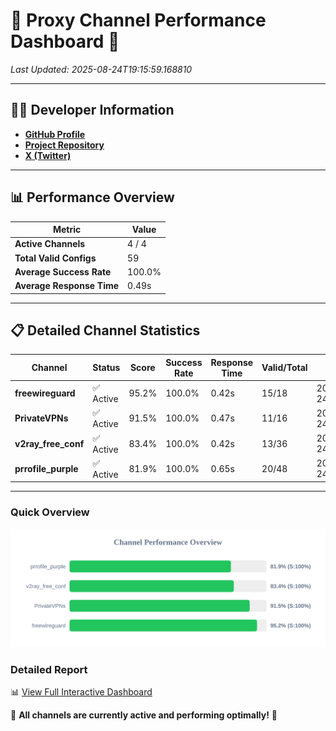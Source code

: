 # 🌟 Proxy Channel Performance Dashboard 🌟

_Last Updated: 2025-08-24T19:15:59.168810_

---

## 👩‍💻 Developer Information

- **[GitHub Profile](https://github.com/4n0nymou3)**  
- **[Project Repository](https://github.com/4n0nymou3/multi-proxy-config-fetcher)**  
- **[X (Twitter)](https://x.com/4n0nymou3)**  

---

## 📊 Performance Overview

| Metric                | Value       |
|-----------------------|-------------|
| **Active Channels**   | 4 / 4       |
| **Total Valid Configs** | 59          |
| **Average Success Rate** | 100.0%      |
| **Average Response Time** | 0.49s       |

---

## 📋 Detailed Channel Statistics

| Channel          | Status     | Score  | Success Rate | Response Time | Valid/Total | Last Success               |
|------------------|------------|--------|--------------|---------------|-------------|----------------------------|
| **freewireguard**  | ✅ Active  | 95.2%  | 100.0% | 0.42s         | 15/18       | 2025-08-24T19:15:59.167049 |
| **PrivateVPNs**  | ✅ Active  | 91.5%  | 100.0% | 0.47s         | 11/16       | 2025-08-24T19:15:58.715120 |
| **v2ray_free_conf**  | ✅ Active  | 83.4%  | 100.0% | 0.42s         | 13/36       | 2025-08-24T19:15:58.203327 |
| **prrofile_purple**  | ✅ Active  | 81.9%  | 100.0% | 0.65s         | 20/48       | 2025-08-24T19:15:57.712723 |

---

### Quick Overview
<div align="center">
  <a href="https://raw.githubusercontent.com/nullluser/NullRepo/refs/heads/main/assets/channel_stats_chart.svg">
    <img src="https://raw.githubusercontent.com/nullluser/NullRepo/refs/heads/main/assets/channel_stats_chart.svg" alt="Source Performance Statistics" width="800">
  </a>
</div>

### Detailed Report
📊 [View Full Interactive Dashboard](https://htmlpreview.github.io/?https://github.com/nullluser/NullRepo/blob/main/assets/performance_report.html)

🎉 **All channels are currently active and performing optimally!** 🎉
